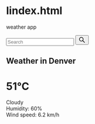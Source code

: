 # Iindex.html
weather app
<!DOCTYPE html>
<html lang="en">

<head>
  <meta charset="UTF-8">
  <meta name="viewport" content="width=device-width, initial-scale=1.0">
  <title>Weather App</title>
  <link rel="preconnect" href="https://fonts.gstatic.com">
  <link href="https://fonts.googleapis.com/css2?family=Open+Sans&display=swap" rel="stylesheet">
  <link rel="stylesheet" href="./style.css">
  <script src="./script.js" defer></script>
</head>

<body>
  <div class="card">
    <div class="search">
      <input type="text" class="search-bar" placeholder="Search">
      <button><svg stroke="currentColor" fill="currentColor" stroke-width="0" viewBox="0 0 1024 1024" height="1.5em"
          width="1.5em" xmlns="http://www.w3.org/2000/svg">
          <path
            d="M909.6 854.5L649.9 594.8C690.2 542.7 712 479 712 412c0-80.2-31.3-155.4-87.9-212.1-56.6-56.7-132-87.9-212.1-87.9s-155.5 31.3-212.1 87.9C143.2 256.5 112 331.8 112 412c0 80.1 31.3 155.5 87.9 212.1C256.5 680.8 331.8 712 412 712c67 0 130.6-21.8 182.7-62l259.7 259.6a8.2 8.2 0 0 0 11.6 0l43.6-43.5a8.2 8.2 0 0 0 0-11.6zM570.4 570.4C528 612.7 471.8 636 412 636s-116-23.3-158.4-65.6C211.3 528 188 471.8 188 412s23.3-116.1 65.6-158.4C296 211.3 352.2 188 412 188s116.1 23.2 158.4 65.6S636 352.2 636 412s-23.3 116.1-65.6 158.4z">
          </path>
        </svg></button>
    </div>
    <div class="weather loading">
      <h2 class="city">Weather in Denver</h2>
      <h1 class="temp">51°C</h1>
      <div class="flex">
        <img src="https://openweathermap.org/img/wn/04n.png" alt="" class="icon" />
        <div class="description">Cloudy</div>
      </div>
      <div class="humidity">Humidity: 60%</div>
      <div class="wind">Wind speed: 6.2 km/h</div>
    </div>
  </div>
</body>

</html>
